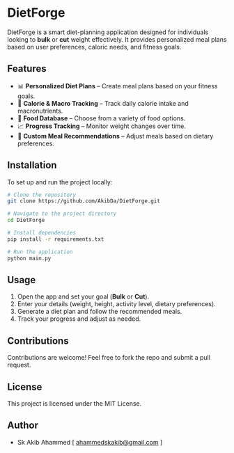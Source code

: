 # DietForge

DietForge is a smart diet-planning application designed for individuals looking to **bulk** or **cut** weight effectively. It provides personalized meal plans based on user preferences, caloric needs, and fitness goals.

## Features
- 📊 **Personalized Diet Plans** – Create meal plans based on your fitness goals.
- 🔢 **Calorie & Macro Tracking** – Track daily calorie intake and macronutrients.
- 🥗 **Food Database** – Choose from a variety of food options.
- 📈 **Progress Tracking** – Monitor weight changes over time.
- 🔄 **Custom Meal Recommendations** – Adjust meals based on dietary preferences.

## Installation
To set up and run the project locally:
```sh
# Clone the repository
git clone https://github.com/AkibDa/DietForge.git

# Navigate to the project directory
cd DietForge

# Install dependencies
pip install -r requirements.txt

# Run the application
python main.py
```

## Usage
1. Open the app and set your goal (**Bulk** or **Cut**).
2. Enter your details (weight, height, activity level, dietary preferences).
3. Generate a diet plan and follow the recommended meals.
4. Track your progress and adjust as needed.

## Contributions
Contributions are welcome! Feel free to fork the repo and submit a pull request.

## License
This project is licensed under the MIT License.

## Author 
* Sk Akib Ahammed [ ahammedskakib@gmail.com ]
